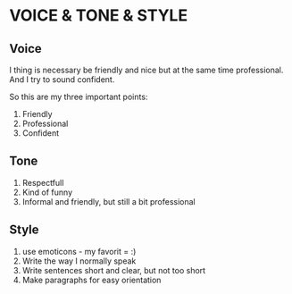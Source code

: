 # VOICE & TONE & STYLE


## Voice

I thing is necessary be friendly and nice but at the same time professional. And I try to sound confident.

So this are my three important points:

1. Friendly
2. Professional
3. Confident

## Tone

1. Respectfull
2. Kind of funny
4. Informal and friendly, but still a bit professional

## Style

1. use emoticons - my favorit = :)
2. Write the way I normally speak
3. Write sentences short and clear, but not too short
4. Make paragraphs for easy orientation

